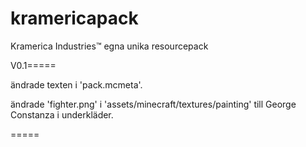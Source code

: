 # kramericapack
Kramerica Industries™ egna unika resourcepack

V0.1=====

ändrade texten i 'pack.mcmeta'.

ändrade 'fighter.png' i 'assets/minecraft/textures/painting' till George Constanza i underkläder.

=====

